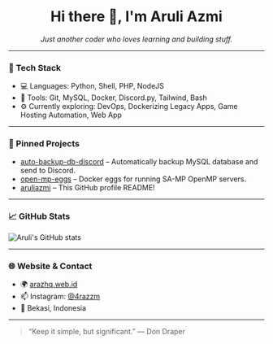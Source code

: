 <h1 align="center">Hi there 👋, I'm Aruli Azmi</h1>
<p align="center">
  <i>Just another coder who loves learning and building stuff.</i>
</p>

---

### 🔧 Tech Stack
- 💻 Languages: Python, Shell, PHP, NodeJS
- 🔗 Tools: Git, MySQL, Docker, Discord.py, Tailwind, Bash
- ⚙️ Currently exploring: DevOps, Dockerizing Legacy Apps, Game Hosting Automation, Web App

---

### 📌 Pinned Projects
- [auto-backup-db-discord](https://github.com/aruliazmi/auto-backup-db-discord) – Automatically backup MySQL database and send to Discord.
- [open-mp-eggs](https://github.com/aruliazmi/open-mp-eggs) – Docker eggs for running SA-MP OpenMP servers.
- [aruliazmi](https://github.com/aruliazmi/aruliazmi) – This GitHub profile README!

---

### 📈 GitHub Stats
![Aruli's GitHub stats](https://github-readme-stats.vercel.app/api?username=aruliazmi&show_icons=true&theme=github_dark&hide_title=true)

---

### 🌐 Website & Contact
- 🌍 [arazhq.web.id](http://arazhq.web.id)
- 📫 Instagram: [@4razzm](https://instagram.com/4razzm)
- 📍 Bekasi, Indonesia

---

> “Keep it simple, but significant.” — Don Draper

